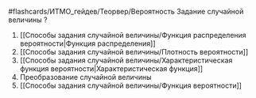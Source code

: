 #flashcards/ИТМО_гейдев/Теорвер/Вероятность
Задание случайной величины
?
1. [[Способы задания случайной величины/Функция распределения вероятности|Функция распределения]]
2. [[Способы задания случайной величины/Плотность вероятности]]
3. [[Способы задания случайной величины/Характеристическая функция вероятности|Характеристическая функция]]
4. Преобразование случайной величины
5. [[Способы задания случайной величины/Функция вероятности]]
